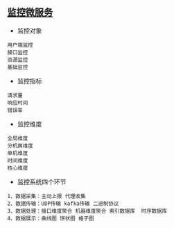 ## [监控微服务](https://blog.csdn.net/haponchang/article/details/93469050#%E7%9B%91%E6%8E%A7%E7%B3%BB%E7%BB%9F%E5%9B%9B%E4%B8%AA%E7%8E%AF%E8%8A%82)
* 监控对象
```text
用户端监控
接口监控
资源监控
基础监控

```

* 监控指标
```text
请求量
响应时间
错误率

```

* 监控维度
```text
全局维度
分机房维度
单机维度
时间维度
核心维度

```

* 监控系统四个环节
```text
1、数据采集：主动上报 代理收集
2、数据传输：UDP传输 kafka传输 二进制协议
3、数据处理：接口维度聚合 机器维度聚合 索引数据库  时序数据库
4、数据展示：曲线图 饼状图 格子图

```